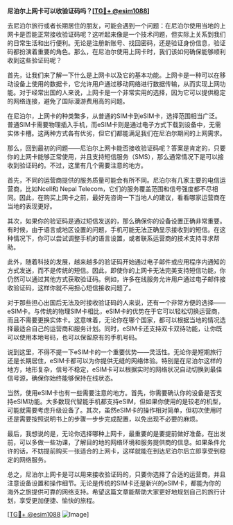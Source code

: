 **尼泊尔上网卡可以收验证码吗？[[TG💪+ @esim1088](https://t.me/s/esim1088)]**

去尼泊尔旅行或者长期居住的朋友，可能会遇到一个问题：在尼泊尔使用当地的上网卡是否能正常接收验证码呢？这听起来像是一个技术问题，但实际上关系到我们的日常生活和出行便利。无论是注册新账号、找回密码，还是验证身份信息，验证码都扮演着重要的角色。那么，在尼泊尔使用上网卡时，我们该如何确保能够顺利收到这些验证码呢？

首先，让我们来了解一下什么是上网卡以及它的基本功能。上网卡是一种可以在移动设备上使用的数据卡，它允许用户通过移动网络进行数据传输，从而实现上网功能。对于经常出国的人来说，上网卡是一个非常实用的选择，因为它可以提供稳定的网络连接，避免了国际漫游费用高的问题。

在尼泊尔，上网卡的种类繁多，从普通的SIM卡到eSIM卡，选择范围相当广泛。普通SIM卡需要物理插入手机，而eSIM卡则是通过电子方式下载到设备中，无需实体卡槽。这两种方式各有优劣，但它们都能满足我们在尼泊尔期间的上网需求。

那么，回到最初的问题——尼泊尔上网卡能否接收验证码呢？答案是肯定的，只要你的上网卡能够正常使用，并且支持短信服务（SMS），那么通常情况下是可以接收到验证码的。不过，这里有几个需要注意的地方。

首先，不同的运营商提供的服务质量可能会有所不同。尼泊尔有几家主要的电信运营商，比如Ncell和 Nepal Telecom，它们的服务覆盖范围和信号强度都不尽相同。因此，在购买上网卡之前，最好先咨询一下当地人的建议，看看哪家运营商在当地的表现更好。

其次，如果你的验证码是通过短信发送的，那么确保你的设备设置正确非常重要。有时候，由于语言或地区设置的问题，手机可能无法正确显示接收到的短信。在这种情况下，你可以尝试调整手机的语言设置，或者联系运营商的技术支持寻求帮助。

此外，随着科技的发展，越来越多的验证码开始通过电子邮件或应用程序内通知的方式发送，而不是传统的短信。因此，即使你的上网卡无法完美支持短信功能，你仍然可以通过其他方式获取验证码。例如，许多在线服务允许用户通过电子邮件接收验证码，这样你就不用担心短信接收问题了。

对于那些担心出国后无法及时接收验证码的人来说，还有一个非常方便的选择——eSIM卡。与传统的物理SIM卡相比，eSIM卡的优势在于它可以轻松切换运营商，而且不需要更换实体卡。这意味着，无论你在哪个国家，都可以根据当地的情况选择最适合自己的运营商和服务计划。同时，eSIM卡还支持双卡双待功能，让你既可以使用本地号码，也可以保留原有的手机号码。

说到这里，不得不提一下eSIM卡的一个重要优势——灵活性。无论你是短期旅行还是长期居住，eSIM卡都可以为你提供无缝的网络体验。特别是在尼泊尔这样的地方，地形复杂，信号不稳定，eSIM卡可以根据实时的网络状况自动切换到最佳信号源，确保你始终能够保持在线状态。

当然，使用eSIM卡也有一些需要注意的地方。首先，你需要确认你的设备是否支持eSIM功能。大多数现代智能手机都支持eSIM，但如果你使用的是较老的机型，可能就需要考虑升级设备了。其次，虽然eSIM卡的操作相对简单，但初次使用时还是需要按照说明书上的步骤一步步完成配置，以免出现不必要的麻烦。

最后，我想说的是，无论你选择哪种上网卡，最重要的是要提前做好准备。在出发前，可以多做一些功课，了解目的地的网络环境和服务提供商的信息。如果条件允许的话，不妨提前购买一张适合的上网卡，这样就能在到达尼泊尔后立即享受到稳定的网络服务。

总之，尼泊尔上网卡是可以用来接收验证码的，只要你选择了合适的运营商，并且注意设备设置和操作细节。无论是传统的SIM卡还是新兴的eSIM卡，都能为你的海外之旅提供可靠的网络支持。希望这篇文章能帮助大家更好地规划自己的旅行计划，享受更加便捷、愉快的旅程。

[[TG💪+ @esim1088](https://t.me/s/esim1088) ![Image](https://i.postimg.cc/4NQfJmqS/Snipaste-2025-05-13-00-14-12.png)]